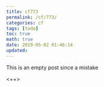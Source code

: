 ```yaml
---
title: cf773
permalink: /cf/773/
categories: cf
tags: [todo]
toc: true
math: true
date: 2019-05-02 01:46:14
updated:
---
```


<p class="note note-warning"> This is an empty
post since a mistake     </p>

<++>

